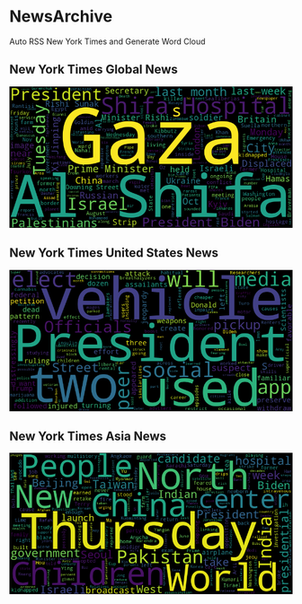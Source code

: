 # NewsArchive
Auto RSS New York Times and Generate Word Cloud

## New York Times Global News
![Global](./image.png)

## New York Times United States News
![Global](./usnews.png)

## New York Times Asia News
![Global](./asia.png)